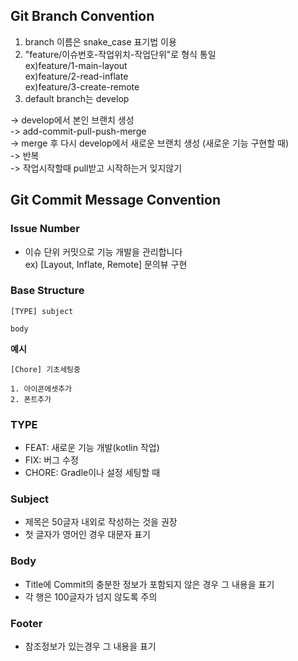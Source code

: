 ## **Git Branch Convention**

1. branch 이름은 snake_case 표기법 이용
2. "feature/이슈번호-작업위치-작업단위"로 형식 통일  
 ex)feature/1-main-layout  
 ex)feature/2-read-inflate  
 ex)feature/3-create-remote  
3. default branch는 develop
   
-> develop에서 본인 브랜치 생성  
-> add-commit-pull-push-merge  
-> merge 후 다시 develop에서 새로운 브랜치 생성 (새로운 기능 구현할 때)  
-> 반복  
-> 작업시작할때 pull받고 시작하는거 잊지않기





## **Git Commit Message Convention**

### **Issue Number**

- 이슈 단위 커밋으로 기능 개발을 관리합니다  
ex) [Layout, Inflate, Remote] 문의뷰 구현

### **Base Structure**

```
[TYPE] subject

body
```

**예시**

```
[Chore] 기초세팅중

1. 아이콘에셋추가
2. 폰트추가
```
### **TYPE**

- FEAT: 새로운 기능 개발(kotlin 작업)
- FIX: 버그 수정
- CHORE: Gradle이나 설정 세팅할 때

### **Subject**

- 제목은 50글자 내외로 작성하는 것을 권장
- 첫 글자가 영어인 경우 대문자 표기

### **Body**

- Title에 Commit의 충분한 정보가 포함되지 않은 경우 그 내용을 표기
- 각 행은 100글자가 넘지 않도록 주의

### **Footer**

- 참조정보가 있는경우 그 내용을 표기
